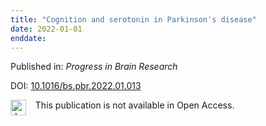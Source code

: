 ```yaml
---
title: "Cognition and serotonin in Parkinson's disease"
date: 2022-01-01
enddate:
---
```


Published in: *Progress in Brain Research*

DOI: [10.1016/bs.pbr.2022.01.013](https://doi.org/10.1016/bs.pbr.2022.01.013)

<img src="https://upload.wikimedia.org/wikipedia/commons/thumb/0/0e/Closed_Access_logo_transparent.svg/1200px-Closed_Access_logo_transparent.svg.png" alt="drawing" width="25" align="left"/> &nbsp;&nbsp;&nbsp;This publication is not available in Open Access.


